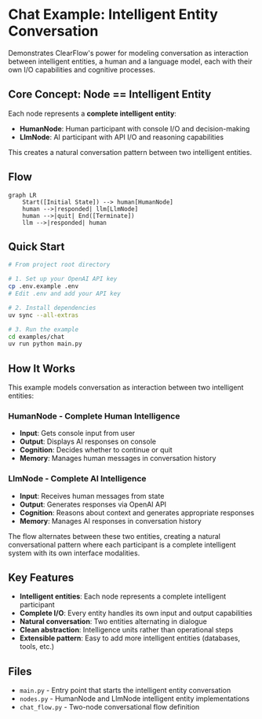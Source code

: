 # Chat Example: Intelligent Entity Conversation

Demonstrates ClearFlow's power for modeling conversation as interaction between intelligent entities, a human and a language model, each with their own I/O capabilities and cognitive processes.

## Core Concept: Node == Intelligent Entity

Each node represents a **complete intelligent entity**:

- **HumanNode**: Human participant with console I/O and decision-making
- **LlmNode**: AI participant with API I/O and reasoning capabilities

This creates a natural conversation pattern between two intelligent entities.

## Flow

```mermaid
graph LR
    Start([Initial State]) --> human[HumanNode]
    human -->|responded| llm[LlmNode]
    human -->|quit| End([Terminate])
    llm -->|responded| human
```

## Quick Start

```bash
# From project root directory

# 1. Set up your OpenAI API key
cp .env.example .env
# Edit .env and add your API key

# 2. Install dependencies
uv sync --all-extras

# 3. Run the example
cd examples/chat
uv run python main.py
```

## How It Works

This example models conversation as interaction between two intelligent entities:

### HumanNode - Complete Human Intelligence

- **Input**: Gets console input from user
- **Output**: Displays AI responses on console
- **Cognition**: Decides whether to continue or quit
- **Memory**: Manages human messages in conversation history

### LlmNode - Complete AI Intelligence  

- **Input**: Receives human messages from state
- **Output**: Generates responses via OpenAI API
- **Cognition**: Reasons about context and generates appropriate responses
- **Memory**: Manages AI responses in conversation history

The flow alternates between these two entities, creating a natural conversational pattern where each participant is a complete intelligent system with its own interface modalities.

## Key Features

- **Intelligent entities**: Each node represents a complete intelligent participant
- **Complete I/O**: Every entity handles its own input and output capabilities
- **Natural conversation**: Two entities alternating in dialogue
- **Clean abstraction**: Intelligence units rather than operational steps
- **Extensible pattern**: Easy to add more intelligent entities (databases, tools, etc.)

## Files

- `main.py` - Entry point that starts the intelligent entity conversation
- `nodes.py` - HumanNode and LlmNode intelligent entity implementations
- `chat_flow.py` - Two-node conversational flow definition
